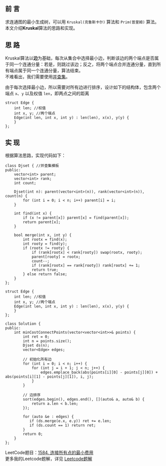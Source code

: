 ## 前 言
求连通图的最小生成树，可以用 `Kruskal(克鲁斯卡尔)` 算法和 `Prim(普里姆)` 算法。本文介绍**Kruskal**算法的思路和实现。

## 思 路
Kruskal算法以**边**为基础，每次从集合中选择最小边，判断该边的两个端点是否属于同一个连通分量：若是，则跳过该边；反之，将两个端点合并连通分量，直到所有端点属于同一个连通分量，算法结束。  
不难看出，我们需要使用[并查集](./并查集.md)。

由于每次选择最小边，所以需要对所有边进行排序，设计如下的结构体，包含两个端点 `x`、`y` 以及权值 `len`，即两点之间的距离
```
struct Edge {
    int len; //权值
    int x, y; //两个端点
    Edge(int len, int x, int y) : len(len), x(x), y(y) {
    }
};
```

## 实 现
根据算法思路，实现代码如下：
```
class Djset { //并查集模板
public:
    vector<int> parent;
    vector<int> rank;
    int count;

    Djset(int n): parent(vector<int>(n)), rank(vector<int>(n)), count(n) {
        for (int i = 0; i < n; i++) parent[i] = i;
    }
    
    int find(int x) {
        if (x != parent[x]) parent[x] = find(parent[x]);
        return parent[x];
    }
    
    bool merge(int x, int y) {
        int rootx = find(x);
        int rooty = find(y);
        if (rootx != rooty) {
            if (rank[rootx] < rank[rooty]) swap(rootx, rooty);
            parent[rooty] = rootx;
            count--;
            if (rank[rootx] == rank[rooty]) rank[rootx] += 1;
            return true;
        } else return false;
    }
};

struct Edge {
    int len; //权值
    int x, y; //两个端点
    Edge(int len, int x, int y) : len(len), x(x), y(y) {
    }
};

class Solution {
public:
    int minCostConnectPoints(vector<vector<int>>& points) {
        int ret = 0;
        int n = points.size();
        Djset ds(n);
        vector<Edge> edges;
        
        // 初始化所有边
        for (int i = 0; i < n; i++) {
            for (int j = i + 1; j < n; j++) {
                edges.emplace_back(abs(points[i][0] - points[j][0]) + abs(points[i][1] - points[j][1]), i, j);
            }
        }

        // 边排序
        sort(edges.begin(), edges.end(), [](auto& a, auto& b) {
            return a.len < b.len;
        });

        for (auto &e : edges) {
           if (ds.merge(e.x, e.y)) ret += e.len;
           if (ds.count == 1) return ret;
        }
        return 0;
    }
};
```
LeetCode题目：[1584. 连接所有点的最小费用](https://leetcode-cn.com/problems/min-cost-to-connect-all-points/)  
更多我的Leetcode题解，详见 [Leetcode题解](https://github.com/cyh1998/algorithm)